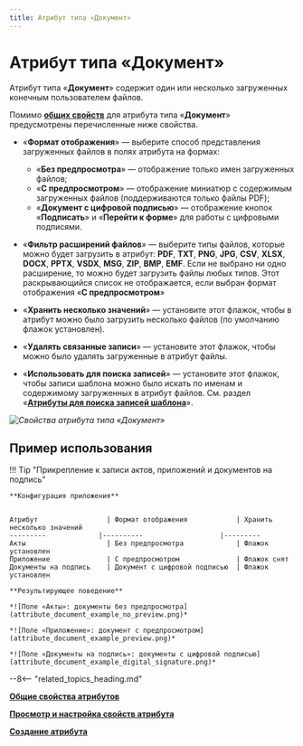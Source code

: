 ```yaml
---
title: Атрибут типа «Документ»
---
```


# Атрибут типа «Документ»

Атрибут типа «**Документ**» содержит один или несколько загруженных конечным пользователем файлов.

Помимо **[общих свойств](attribute_common_properties.md)** для атрибута типа «**Документ**» предусмотрены перечисленные ниже свойства.

* «**Формат отображения**» — выберите способ представления загруженных файлов в полях атрибута на формах:
    - «**Без предпросмотра**» — отображение только имен загруженных файлов;
    - «**С предпросмотром**» — отображение миниатюр с содержимым загруженных файлов (поддерживаются только файлы PDF);
    - «**Документ с цифровой подписью**» — отображение кнопок «**Подписать**» и «**Перейти к форме**» для работы с цифровыми подписями.

* «**Фильтр расширений файлов**» — выберите типы файлов, которые можно будет загрузить в атрибут: **PDF**, **TXT**, **PNG**, **JPG**, **CSV**, **XLSX**, **DOCX**, **PPTX**, **VSDX**, **MSG**, **ZIP**, **BMP**, **EMF**. Если не выбрано ни одно расширение, то можно будет загрузить файлы любых типов. Этот раскрывающийся список не отображается, если выбран формат отображения «**С предпросмотром**»
* «**Хранить несколько значений**» — установите этот флажок, чтобы в атрибут можно было загрузить несколько файлов (по умолчанию флажок установлен).
* «**Удалять связанные записи**» — установите этот флажок, чтобы можно было удалять загруженные в атрибут файлы.
* «**Использовать для поиска записей**» — установите этот флажок, чтобы записи шаблона можно было искать по именам и содержимому загруженных в атрибут файлов. См. раздел «**[Атрибуты для поиска записей шаблона](searchable_attribute.md)**».

*![Свойства атрибута типа «Документ»](attribute_document_properties.png)*

## Пример использования

!!! Tip "Прикрепление к записи актов, приложений и документов на подпись"

    **Конфигурация приложения**


    Атрибут                 | Формат отображения            | Хранить несколько значений
    ---------             |----------                   |---------
    Акты                    | Без предпросмотра             | Флажок установлен
    Приложение              | С предпросмотром              | Флажок снят
    Документы на подпись    | Документ с цифровой подписью  | Флажок установлен
  
    **Результирующее поведение**

    *![Поле «Акты»: документы без предпросмотра](attribute_document_example_no_preview.png)*

    *![Поле «Приложение»: документ с предпросмотром](attribute_document_example_preview.png)*

    *![Поле «Документы на подпись»: документы с цифровой подписью](attribute_document_example_digital_signature.png)*

--8<-- "related_topics_heading.md"

**[Общие свойства атрибутов](attribute_common_properties.md)**

**[Просмотр и настройка свойств атрибута](attribute_setup.md)**

**[Создание атрибута](attribute_creation.md)**
